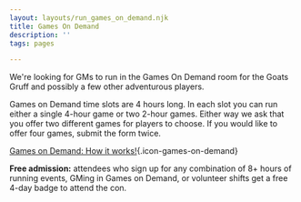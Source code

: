 ```yaml
---
layout: layouts/run_games_on_demand.njk
title: Games On Demand
description: ''
tags: pages

---
```

We're looking for GMs to run in the Games On Demand room for the Goats Gruff and possibly a few other adventurous players.

Games on Demand time slots are 4 hours long. In each slot you can run either a single 4-hour game or two 2-hour games. Either way we ask that you offer two different games for players to choose. If you would like to offer four games, submit the form twice.

[Games on Demand: How it works!](/games-on-demand-how-it-works){.icon-games-on-demand}

**Free admission:** attendees who sign up for any combination of 8+ hours of running events, GMing in Games on Demand, or volunteer shifts get a free 4-day badge to attend the con.